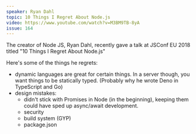 ```yaml
---
speaker: Ryan Dahl
topic: 10 Things I Regret About Node.js
video: https://www.youtube.com/watch?v=M3BM9TB-8yA
issue: 164
---
```


The creator of Node JS, Ryan Dahl, recently gave a talk at JSConf EU 2018 titled "10 Things I Regret About Node.js"

Here's some of the things he regrets:

 * dynamic languages are great for certain things. In a server though, you want things to be statically typed. (Probably why he wrote Deno in TypeScript and Go)
 * design mistakes:
    * didn't stick with Promises in Node (in the beginning), keeping them could have sped up async/await development.
    * security
    * build system (GYP)
    * package.json


